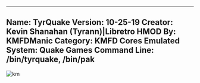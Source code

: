 -----------------------
Name: TyrQuake
Version: 10-25-19
Creator: Kevin Shanahan (Tyrann)|Libretro
HMOD By: KMFDManic
Category: KMFD Cores
Emulated System: Quake Games
Command Line: /bin/tyrquake, /bin/pak
-----------------------
![km](https://i.imgur.com/Yti04FV.png)
